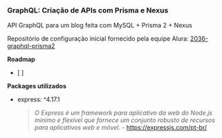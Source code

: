 ### GraphQL: Criação de APIs com Prisma e Nexus

API GraphQL para um blog feita com MySQL + Prisma 2 + Nexus

Repositório de configuração inicial fornecido pela equipe Alura: [2036-graphql-prisma2](https://github.com/alura-cursos/2036-graphql-prisma2)


**Roadmap**
- [ ]  

**Packages utilizados**

- express: ^4.17.1
  > *O Express é um framework para aplicativo da web do Node.js mínimo e flexível que fornece um conjunto robusto de recursos para aplicativos web e móvel.* - https://expressjs.com/pt-br/
